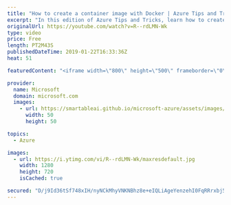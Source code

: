 ```yaml
---
title: "How to create a container image with Docker | Azure Tips and Tricks"
excerpt: "In this edition of Azure Tips and Tricks, learn how to create a container image to run applications with Docker. You’ll see how to create a folder inside a container and create a script to execute it.    For more tips and tricks, visit: http://azuredev.tips  Get started with 12 months of free services"
originalUrl: https://youtube.com/watch?v=R--rdLMN-Wk
type: video
price: Free
length: PT2M43S
publishedDateTime: 2019-01-22T16:33:36Z
heat: 51

featuredContent: "<iframe width=\"800\" height=\"500\" frameborder=\"0\" src=\"https://www.youtube.com/embed/R--rdLMN-Wk\" allow=\"accelerometer; autoplay; encrypted-media; gyroscope; picture-in-picture\" allowfullscreen></iframe>"

provider:
  name: Microsoft
  domain: microsoft.com
  images:
    - url: https://smartableai.github.io/microsoft-azure/assets/images/organizations/microsoft.com-50x50.jpg
      width: 50
      height: 50

topics:
  - Azure

images:
  - url: https://i.ytimg.com/vi/R--rdLMN-Wk/maxresdefault.jpg
    width: 1280
    height: 720
    isCached: true

secured: "D/j9Id36tSf748xIH/nyNCkMhyVNKNBhz8e+eIQLiAgeYenzehI0FqRRrxbj5R0dcK5SuaKOsXVqRzR8saLWPqJlU4UaE5zqi8iukf83+/XqvRqJmUEr3gjn1Q0Vu8PncDH2sMYS9eVmtzsAhsF2WUfrfrpAcaHYKhBxLVbMSMNJXMh411JZmAkY03/wBMghcJQhfu3YODRdIVCweroWio77/OkQGIJgXFu1lOiUVpqqUssNDG7Z/mM1LXu/lnt+I8s1q8VpHWT9cyGYR0Qs94a7X0S2+cbCgnep2MdRBff2GFvR54wOX+pTneKcWvSplGt2CzVSltj+FYyS+SzDw8K/Bk6GXjJRGOKFDOOXEOsd6ClQwgyIfmod5Fr971Mp8rFi3djOjvs1pk6Gi/ctl8NTjjsnkjSvYOBnfBRx4Q8=;IsKKK0YcyyGkJDd+HRcTqA=="
---
```


